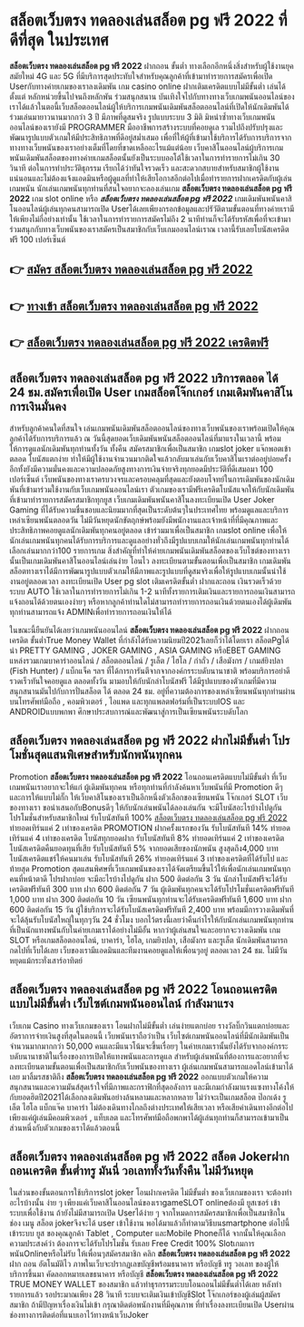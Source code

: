 # สล็อตเว็บตรง ทดลองเล่นสล็อต pg ฟรี 2022  ที่ดีที่สุด ในประเทศ

**สล็อตเว็บตรง ทดลองเล่นสล็อต pg ฟรี 2022** ฝากถอน ขั้นต่ำ  ทางเลือกอีกหนึ่งสิ่งสำหรับผู้ใช้งานยุคสมัยใหม่ 4G และ 5G ที่มีบริการสุดประทับใจสำหรับคุณลูกค้าที่เข้ามาทำรายการสมัครเพื่อเปิด Userกับทางค่ายเกมของเราลงเดิมพัน เกม casino online ฝากเติมเครดิตแบบไม่มีขั้นต่ำ เล่นได้ตั้งแต่ หลักหน่วยขึ้นไปจนถึงหลักพัน ร่วมสนุกสนาน บันเทิงใจไปกับทางทางเว็บเกมพนันออนไลน์ของเราได้แล้วในตอนี้เว็บสล็อตออนไลน์ผู้ให้บริการเกมพนันเดิมพันสล็อตออนไลน์ที่เปิดให้นักเดิมพันได้ร่วมเล่นมายาวนานมากกว่า 3 ปี มีภาพที่ดูสมจริง รูปแบบระบบ 3 มิติ
มิหนำซ้ำทางเว็บเกมพนันออนไลน์ของเรายังมี  PROGRAMMER มืออาชีพการสร้างระบบที่คอยดูเล  รวมไปถึงปรับปรุงและพัฒนารูปแบบตัวเกมให้มีประสิทธิภาพที่ดีอยู่สม่ำเสมอ เพื่อที่ให้ผู้ที่เข้ามาใช้บริการได้รับการบริการจากทางทางเว็บพนันของเราอย่างเต็มที่โดยที่ขาดเหลืออะไรแม้แต่น้อย เว็บคาสิโนออนไลน์ผู้บริการเกมพนันเดิมพันสล็อตของทางค่ายเกมสล็อตนั้นยังเป็นระบบออโต้ใช้เวลาในการทำรายการไม่เกิน 30 วินาที ต่อในการทำประวัติธุกรรม เรียกได้ว่าทันใจรวดเร็ว และสะดวกสบายสำหรับสมาชิกผู้ใช้งานแน่นอนและไม่ต้องแจ้งแอดมินหรือผู้ดูแลที่ทำให้เสียโอกาสอีกต่อไปเมื่อทำรายการฝากเครดิตกับผู้เล่นเกมพนัน
นักเล่นเกมพนันทุกท่านที่สนใจอยากจะลองเล่นเกม **สล็อตเว็บตรง ทดลองเล่นสล็อต pg ฟรี 2022** เกม slot online หรือ ***สล็อตเว็บตรง ทดลองเล่นสล็อต pg ฟรี 2022*** เกมเดิมพันพนันคาสิโนออนไลน์ผู้เล่นทุกคนสามารถเปิด Userได้เลยเพียงกรอกข้อมูลและปรัวัติตามขั้นตอนที่ทางค่ายเรามีให้เพียงไม่กี่อย่างเท่านั้น ใช้เวลาในการทำรายการสมัครไม่ถึง 2 นาทีท่านก็จะได้รับรหัสเพื่อที่จะเข้ามาร่วมสนุกกับทางเว็บพนันของเราสมัครเป็นสมาชิกกับเว็บเกมออนไลน์เราณ เวลานี้รับเลยโบนัสเครดิตฟรี 100 เปอร์เซ็นต์

## 👉 [สมัคร สล็อตเว็บตรง ทดลองเล่นสล็อต pg ฟรี 2022](https://archa888.com/)
## 👉 [ทางเข้า สล็อตเว็บตรง ทดลองเล่นสล็อต pg ฟรี 2022](https://archa888.com/)
## 👉 [สล็อตเว็บตรง ทดลองเล่นสล็อต pg ฟรี 2022 เครดิตฟรี](https://archa888.com/)

## สล็อตเว็บตรง ทดลองเล่นสล็อต pg ฟรี 2022 บริการตลอด ได้ 24 ชม.สมัครเพื่อเปิด User เกมสล็อตโจ๊กเกอร์ เกมเดิมพันคาสิโนการเงินมั่นคง

สำหรับลูกค้าคนใดที่สนใจ เล่นเกมพนันเดิมพันสล็อตออนไลน์ของทางเว็บพนันของเราพร้อมเปิดให้คุณลูกค้าได้รับการบริการแล้ว ณ วันนี้สุดยอดเว็บเดิมพันพนันสล็อตออนไลน์ที่มาแรงในเวลานี้ พร้อมให้การดูแลนักเดิมพันทุกท่านทั้งวัน ทั้งคืน สมัครสมาชิกเพื่อเป็นสมาชิก เกมslot joker แจ๊กพอตเข้าตลอด โบนัสแตกง่าย ทำให้มีผู้ใช้งานจำนวนมากติดใจแล้วกลับมาเล่นกับเว็บคาสิโนเราต่ออยู่บ่อยครั้ง อีกทั้งยังมีความมั่นคงและความปลอดภัยสูงทางการเงินจ่ายจริงทุกยอดมีประวัติที่ดีเสมอมา 100 เปอร์เซ็นต์ เว็บพนันของทางเราครบวงจรและครอบคลุมที่สุดและยังตอบโจทย์ในการเดิมพันของนักเดิมพันที่เข้ามาร่วมใช้งานกับเว็บเกมพนันออนไลน์เรา
ตัวเกมของเรามีฟรีเครดิตโบนัสแจกให้กับนักเดิมพันที่เข้ามาทำรายการสมัครสมาชิกทุกยูส เว็บเกมเดิมพันพนันคาสิโนลงทะเบียนเปิด User Joker Gaming ที่ได้รับความชื่นชอบและนิยมมากที่สุดเป็นระดับต้นๆในประเทศไทย พร้อมดูแลและบริการเหล่าเซียนพนันตลอดวัน ไม่มีวันหยุดนักขัตฤกษ์พร้อมยังมีพนักงานและเจ้าหน้าที่ที่มีคุณภาพและประสิทธิภาพคอยดูแลนักเดิมพันทุกคนอยู่ตลอด เข้าร่วมมาเพื่อเป็นสมาชิก เกมslot online เพื่อให้นักเล่นเกมพนันทุกคนได้รับการบริการและดูแลอย่างทั่วถึงมีรูปแบบเกมให้นักเล่นเกมพนันทุกท่านได้เลือกเล่นมากกว่า100 รายการเกม
สิ่งสำคัญที่ทำให้ค่ายเกมพนันเดิมพันสล็อตของเว็บไซต์ของทางเรานั้นเป็นเกมเดิมพันคาสิโนออนไลน์เล่นง่าย โอนไว ลงทะเบียนตามขั้นตอนเพื่อเป็นสมาชิก  เกมเดิมพันสล็อตทางเราได้มีการพัฒนารูปแบบตัวเกมให้มีภาพและรูปแบบที่ดูสมจริงเพื่อให้รูปแบบเกมนั้นน่าใช้งานอยู่ตลอดเวลา ลงทะเบียนเปิด User pg slot เติมเครดิตขั้นต่ำ ฝากและถอน เงินรวดเร็วด้วยระบบ AUTO ใช้เวลาในการทำรายการไม่เกิน 1-2 นาทีทั้งรายการเติมเงินและรายการถอนเงินสามารถแจ้งถอนได้ด้วยตนเองง่ายๆ หรือหากลูกค้าท่านใดไม่สามารถทำรายการถอนเงินด้วยตนเองได้ผู้เดิมพันทุกท่านสามารถแจ้ง ADMINเพื่อทำรายการถอนเงินให้ได้

ในขณะนี้ยืนยันได้เลยว่าเกมพนันออนไลน์ **สล็อตเว็บตรง ทดลองเล่นสล็อต pg ฟรี 2022** ฝากถอนเครดิต ขั้นต่ำTrue Money Wallet ที่กำลังได้รับความนิยมปี2021เลยก็ว่าได้โดยเรา สล็อตPgได้นำ PRETTY GAMING , JOKER GAMING , ASIA GAMING หรือEBET GAMING แหล่งรวมเกมบาคาร่าออนไลน์ / สล็อตออนไลน์ / รูเล็ต / ไฮโล / กำถั่ว / เสือมังกร / เกมส์ยิงปลา (Fish Hunter) / แบ็กแจ็ค ฯลฯ ที่ได้การการันตีจากจากองค์กรระบดับนานาชาติ พร้อมบริการอย่าดีรวดเร็วทันใจคอยดูแล ตลอดทั้งวัน มามอบให้กับนักล่าโบนัสฟรี ได้มีรูปแบบของตัวเกมที่มีความสนุกสนานมันไปกับการปั่นสล็อต ได้ ตลอด 24 ชม. อยู่ที่ความต้องการของเหล่าเซียนพนันทุกท่านผ่านบนโทรศัพท์มือถือ , คอมพิวเตอร์ , ไอแพด และทุกแพลตฟอร์มที่เป็นระบบIOS และ ANDROIDแบบพกพา ศึกษาประสบการณ์และพัฒนาสู่การเป็นเซียนพนันระบดับโลก

## สล็อตเว็บตรง ทดลองเล่นสล็อต pg ฟรี 2022 ฝากไม่มีขั้นต่ำ โปรโมชั่นสุดแสนพิเศษสำหรับนักพนันทุกคน

 Promotion  **สล็อตเว็บตรง ทดลองเล่นสล็อต pg ฟรี 2022** โอนถอนเครดิตแบบไม่มีขั้นต่ำ ที่เว็บเกมพนันเราอยากจะให้แก่  ผู้เดิมพันทุกคน หรือทุกท่านที่กำลังค้นหาเว็บพนันที่มี  Promotion ดีๆ และการให้แบบไม่กั๊ก ให้เว็บคาสิโนของเราเป็นอีกหนึ่งตัวเลือกของเซียนพนัน โจ๊กเกอร์ SLOT เว็บของทางเรา ขอนำเสนอกับBonusดีๆ ให้กับนักเล่นพนันได้ลองเล่นกัน จะมีโบนัสอะไรบ้างไปดูกัน
โปรโมชั่นสำหรับสมาชิกใหม่ รับโบนัสทันที 100% [สล็อตเว็บตรง ทดลองเล่นสล็อต pg ฟรี 2022](https://archa888.com/) ทำยอดเทิร์นแค่ 2 เท่าของเครดิต
 PROMOTION ฝากครั้งแรกของวัน รับโบนัสทันที 14% ทำยอดเทิร์นแค่ 4 เท่าของเครดิต
โบนัสทุกยอดฝาก รับโบนัสทันที 8% ทำยอดเทิร์นแค่ 2 เท่าของเครดิต
โบนัสเครดิตคืนยอดทุนที่เสีย รับโบนัสทันที 5% จากยอดเสียของนักพนัน สูงสุดถึง4,000 บาท
โบนัสเครดิตแชร์ให้คนมาเล่น รับโบนัสทันที 26% ทำยอดเทิร์นแค่ 3 เท่าของเครดิตที่ได้รับไป
และท้ายสุด Promotion สุดแสนพิศษที่เว็บเกมพนันของเราได้จัดเตรียมขึ้นไว้ให้เพื่อนักเล่นเกมพนันทุกคนที่หน้าตาดี โปรฝากบ่อย จะมีอะไรบ้างไปดูกัน
ฝาก 500 ติดต่อกัน 3 วัน นักล่าโบนัสฟรีจะได้รับเครดิตฟรีทันที 300 บาท
ฝาก 600 ติดต่อกัน 7 วัน ผู้เดิมพันทุกคนจะได้รับโปรโมชั่นเครดิตฟรีทันที 1,000 บาท
ฝาก 300 ติดต่อกัน 10 วัน เซียนพนันทุกท่านจะได้รับเครดิตฟรีทันที 1,600 บาท
ฝาก 600 ติดต่อกัน 15 วัน ผู้ใช้บริการจะได้รับโบนัสเครดิตฟรีทันที 2,400 บาท
พร้อมมีการวางเดิมพันที่จะได้ลุ้นรับโบนัสใหญ่ในทุกๆวัน 24 ชั่วโมง บอกไว้ตรงนี้เลยว่าคืนกำไรให้กับนักเล่นเกมพนันทุกท่านที่เป็นนักแทงพนันกับในค่ายเกมเราได้อย่างไม่มีอั้น หากว่าผู้เล่นสนใจและอยากจะวางเดิมพัน เกม SLOT หรือเกมสล็อตออนไลน์, บาคาร่า, ไฮโล, เกมยิงปลา, เสือมังกร และรูเล็ต นักเดิมพันสามารถกดไปที่เว็บได้เลย เว็บของเรามีแอดมินและทีมงานคอยดูแลให้เพื่อนๆอยู่ ตลอดเวลา 24 ชม. ไม่มีวันหยุดแม้กระทั่งเสาร์อาทิตย์

## สล็อตเว็บตรง ทดลองเล่นสล็อต pg ฟรี 2022 โอนถอนเครดิตแบบไม่มีขั้นต่ำ  เว็บไซต์เกมพนันออนไลน์ กำลังมาแรง

เว็บเกม Casino ทางเว็บเกมของเรา โอนฝากไม่มีขั้นต่ำ เล่นง่ายแตกบ่อย รางวัลบิ๊กวินแตกบ่อยและอัตราการจ่ายเงินสูงที่สุดในตอนนี้ เว็บพนันเราถือว่าเป็น เว็บไซต์เกมพนันออนไลน์ที่มีนักเดิมพันเป็นจำนวนมากมากกว่า 50,000 คนและมีแนวโน้มจะขึ้นเรื่อยๆ ในค่ายเกมเรานั้นยังได้รับจากองค์กรระบดับนานาชาติในเรื่องของการเปิดให้แทงพนันและการดูแล สำหรับผู้เล่นพนันที่ต้องการและอยากที่จะลงทะเบียนตามขั้นตอนเพื่อเป็นสมาชิกกับเว็บพนันของทางเรา ผู้เล่นเกมพนันสามารถแอดไลน์เข้ามาได้เลย
	มาลิ้มรสชาติถึง **สล็อตเว็บตรง ทดลองเล่นสล็อต pg ฟรี 2022** ออกแบบตัวเกมให้ความสนุกสนานและความมันส์สุดเร้าใจที่มีภาพและกราฟิกที่สุดอลังการ และมีเกมกำลังมาแรงแซงทางโค้งให้กับยอดฮิตปี2021ได้เลือกลงเดิมพันอย่างล้นหลามและหลากหลาย  ไม่ว่าจะเป็นเกมสล็อต ป๊อกเด้ง รูเล็ต ไฮโล แบ็กแจ๊ค บาคาร่า ไม่ต้องเดินทางไกลถึงต่างประเทศให้เสียเวลา หรือเสียค่าเดินทางอีกต่อไป เพียงแค่ผู้เล่นมีคอมพิวเตอร์ , แท็บเลต และโทรศัพท์มือถือพกพาได้ผู้เล่นทุกท่านก็สามารถเข้ามาเป็นส่วนหนึ่งกับตัวเกมของเราได้แล้วตอนนี้

## สล็อตเว็บตรง ทดลองเล่นสล็อต pg ฟรี 2022 สล็อต Jokerฝากถอนเครดิต ขั้นต่ำทรู มันนี่ วอเลททั้งวันทั้งคืน ไม่มีวันหยุด

ในส่วนของขั้นตอนการใช้บริการslot joker โอนฝากเครดิต ไม่มีขั้นต่ำ ของเว็บเกมของเรา จะต้องทำอะไรบ้างนั้น ง่าย ๆ เพียงแค่เว็บคาสิโนออนไลน์ของเราgameSLOT onlineต้องมี ยูสเซอร์ เข้าระบบเพื่อใช้งาน ถ้ายังไม่มีสามารถเปิด Userได้ง่าย ๆ จากโหมดการสมัครสมาชิกเพื่อเป็นสมาชิกในช่อง เมนู สล็อต jokerจึงจะได้ user เข้าใช้งาน พอได้มาแล้วก็ทำตามวิธีบนsmartphone ต่อไปนี้
เข้าระบบ ยูส  ของคุณลูกค้า Tablet , Computer และMobile Phoneก็ได้
จากนั้นให้คุณเลือกความประสงค์ว่า ต้องการจะได้รับโปรโมชั่น รับเลย Free Credit 100% SlotเกมการพนันOnlineหรือไม่รับ
ให้เพื่อนๆสมัครสมาชิก คลิก **สล็อตเว็บตรง ทดลองเล่นสล็อต pg ฟรี 2022** ฝาก ถอน  อัตโนมัติไว ภาพในเว็บจะปรากฏเลขบัญชีพร้อมธนาคาร หรือบัญชี ทรู วอเลท ของผู้ให้บริการขึ้นมา
คัดลอกหมายเลขธนาคาร หรือบัญชี **สล็อตเว็บตรง ทดลองเล่นสล็อต pg ฟรี 2022** TRUE MONEY WALLET ของสมาชิก แล้วทำธุรกรรมระบบโอนถอนไม่มีขั้นต่ำได้เลย
หลังทำรายการแล้ว รอประมาณเพียง 28 วินาที ระบบจะเติมเงินเข้าบัญชีSlot โจ๊กเกอร์ของผู้เล่นผู้สมัครสมาชิก
ถ้ามีปัญหาเรื่องเงินไม่เข้า กรุณาติดต่อพนักงานที่มีคุณภาพ ที่ทำเรื่องลงทะเบียนเปิด Userผ่านช่องทางการติดต่อที่แนบเอาไว้ทางหน้าเว็บJoker


